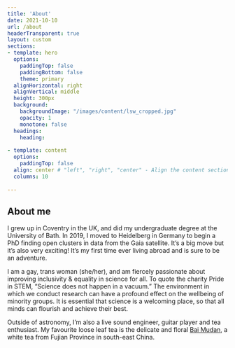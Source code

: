 ```yaml
---
title: 'About'
date: 2021-10-10
url: /about
headerTransparent: true
layout: custom
sections:
- template: hero
  options:
    paddingTop: false
    paddingBottom: false
    theme: primary
  alignHorizontal: right
  alignVertical: middle
  height: 300px
  background:
    backgroundImage: "/images/content/lsw_cropped.jpg"
    opacity: 1
    monotone: false
  headings:
    heading: 
  
- template: content
  options:
    paddingTop: false
  align: center # "left", "right", "center" - Align the content section
  columns: 10
  
---
```


## About me

I grew up in Coventry in the UK, and did my undergraduate degree at the University of Bath. In 2019, I moved to Heidelberg in Germany to begin a PhD finding open clusters in data from the Gaia satellite. It’s a big move but it’s also very exciting! It’s my first time ever living abroad and is sure to be an adventure.

I am a gay, trans woman (she/her), and am fiercely passionate about improving inclusivity & equality in science for all. To quote the charity Pride in STEM, “Science does not happen in a vacuum.” The environment in which we conduct research can have a profound effect on the wellbeing of minority groups. It is essential that science is a welcoming place, so that all minds can flourish and achieve their best.


Outside of astronomy, I’m also a live sound engineer, guitar player and tea enthusiast. My favourite loose leaf tea is the delicate and floral [Bai Mudan](https://en.wikipedia.org/wiki/Bai_Mudan), a white tea from Fujian Province in south-east China.

